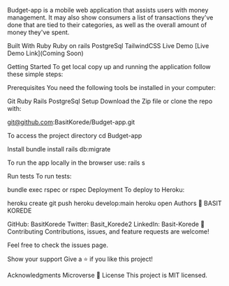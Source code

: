 Budget-app is a mobile web application that assists users with money management. It may also show consumers a list of transactions they've done that are tied to their categories, as well as the overall amount of money they've spent.

Built With
Ruby
Ruby on rails
PostgreSql
TailwindCSS
Live Demo
[Live Demo Link](Coming Soon)

Getting Started
To get local copy up and running the application follow these simple steps:

Prerequisites
You need the following tools be installed in your computer:

Git
Ruby
Rails
PostgreSql
Setup
Download the Zip file or clone the repo with:

git@github.com:BasitKorede/Budget-app.git

To access the project directory cd Budget-app

Install
bundle install rails db:migrate

To run the app locally in the browser use:
rails s

Run tests
To run tests:

bundle exec rspec or
rspec
Deployment
To deploy to Heroku:

heroku create
git push heroku develop:main
heroku open
Authors
👤 BASIT KOREDE

GitHub: BasitKorede
Twitter: Basit_Korede2
LinkedIn: Basit-Korede
🤝 Contributing
Contributions, issues, and feature requests are welcome!

Feel free to check the issues page.

Show your support
Give a ⭐️ if you like this project!

Acknowledgments
Microverse
📝 License
This project is MIT licensed.